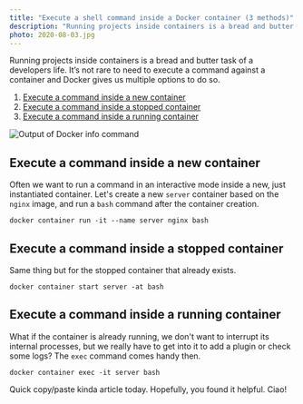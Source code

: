 ```yaml
---
title: "Execute a shell command inside a Docker container (3 methods)"
description: "Running projects inside containers is a bread and butter task of a developers life. It’s not rare to need to execute a command against a container and Docker gives us multiple options to do so."
photo: 2020-08-03.jpg
---
```


Running projects inside containers is a bread and butter task of a developers life. It’s not rare to need to execute a command against a container and Docker gives us multiple options to do so.

1. [Execute a command inside a new container](#execute-a-command-inside-a-new-container)
2. [Execute a command inside a stopped container](#execute-a-command-inside-a-stopped-container)
3. [Execute a command inside a running container](#execute-a-command-inside-a-running-container)

![Output of Docker info command](/photos/2020-08-03-1.jpg)

## Execute a command inside a new container

Often we want to run a command in an interactive mode inside a new, just instantiated container. Let's create a new `server` container based on the `nginx` image, and run a `bash` command after the container creation.

```
docker container run -it --name server nginx bash
```

## Execute a command inside a stopped container

Same thing but for the stopped container that already exists.

```
docker container start server -at bash
```

## Execute a command inside a running container

What if the container is already running, we don't want to interrupt its internal processes, but we really have to get into it to add a plugin or check some logs? The `exec` command comes handy then.

```
docker container exec -it server bash
```

Quick copy/paste kinda article today. Hopefully, you found it helpful. Ciao!
